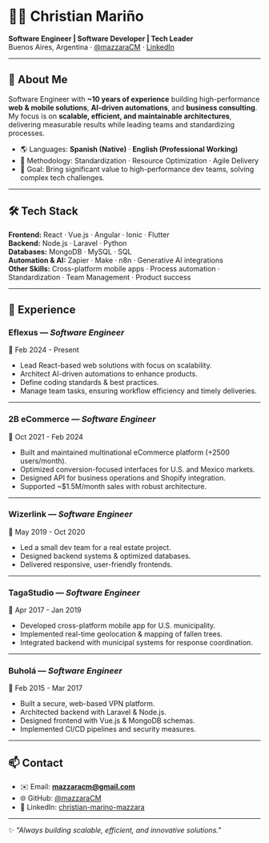 # 👨‍💻 Christian Mariño

**Software Engineer | Software Developer | Tech Leader**  
Buenos Aires, Argentina · [@mazzaraCM](https://github.com/mazzaraCM) · [LinkedIn](https://linkedin.com/in/christian-marino-mazzara)  

---

## 🚀 About Me

Software Engineer with **~10 years of experience** building high-performance **web & mobile solutions**, **AI-driven automations**, and **business consulting**.  
My focus is on **scalable, efficient, and maintainable architectures**, delivering measurable results while leading teams and standardizing processes.  

- 🌎 Languages: **Spanish (Native)** · **English (Professional Working)**
- 🔧 Methodology: Standardization · Resource Optimization · Agile Delivery
- 🎯 Goal: Bring significant value to high-performance dev teams, solving complex tech challenges.

---

## 🛠️ Tech Stack

**Frontend:** React · Vue.js · Angular · Ionic · Flutter  
**Backend:** Node.js · Laravel · Python  
**Databases:** MongoDB · MySQL · SQL  
**Automation & AI:** Zapier · Make · n8n · Generative AI integrations  
**Other Skills:** Cross-platform mobile apps · Process automation · Standardization · Team Management · Product success

---

## 💼 Experience

### **Eflexus** — *Software Engineer*  
📆 Feb 2024 - Present  
- Lead React-based web solutions with focus on scalability.  
- Architect AI-driven automations to enhance products.  
- Define coding standards & best practices.  
- Manage team tasks, ensuring workflow efficiency and timely deliveries.  

---

### **2B eCommerce** — *Software Engineer*  
📆 Oct 2021 - Feb 2024  
- Built and maintained multinational eCommerce platform (+2500 users/month).  
- Optimized conversion-focused interfaces for U.S. and Mexico markets.  
- Designed API for business operations and Shopify integration.  
- Supported ~$1.5M/month sales with robust architecture.  

---

### **Wizerlink** — *Software Engineer*  
📆 May 2019 - Oct 2020  
- Led a small dev team for a real estate project.  
- Designed backend systems & optimized databases.  
- Delivered responsive, user-friendly frontends.  

---

### **TagaStudio** — *Software Engineer*  
📆 Apr 2017 - Jan 2019  
- Developed cross-platform mobile app for U.S. municipality.  
- Implemented real-time geolocation & mapping of fallen trees.  
- Integrated backend with municipal systems for response coordination.  

---

### **Buholá** — *Software Engineer*  
📆 Feb 2015 - Mar 2017  
- Built a secure, web-based VPN platform.  
- Architected backend with Laravel & Node.js.  
- Designed frontend with Vue.js & MongoDB schemas.  
- Implemented CI/CD pipelines and security measures.  

---


## 📫 Contact

- ✉️ Email: **mazzaracm@gmail.com**  
- 🌐 GitHub: [@mazzaraCM](https://github.com/mazzaraCM)  
- 💼 LinkedIn: [christian-marino-mazzara](https://linkedin.com/in/christian-marino-mazzara)  

---
✨ *"Always building scalable, efficient, and innovative solutions."*  
